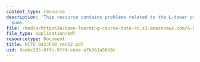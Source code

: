 ```yaml
---
content_type: resource
description: 'This resource contains problems related to the L-tower problem, double
  sums. '
file: /media/https%3A/open-learning-course-data-rc.s3.amazonaws.com/6-042j-mathematics-for-computer-science-fall-2010/8aabc1050ffc9f74ceeea7b361a58b9c_MIT6_042JF10_rec12.pdf
file_type: application/pdf
resourcetype: Document
title: MIT6_042JF10_rec12.pdf
uid: 8aabc105-0ffc-9f74-ceee-a7b361a58b9c
---
```

